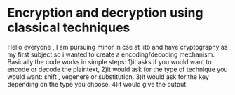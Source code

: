 # Encryption and decryption using classical techniques
Hello everyone , I am pursuing minor in cse at iitb and have cryptography as my first subject so i wanted to create a encoding/decoding mechanism.
Basically the code works in simple steps:
1)it asks if you would want to encode or decode the plaintext,
2)it would ask for the type of technique you would want: shift , vegenere or substitution.
3)it would ask for the key depending on the type you choose.
4)it would give the output.

